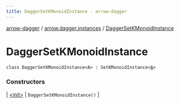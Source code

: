 ```yaml
---
title: DaggerSetKMonoidInstance - arrow-dagger
---
```


[arrow-dagger](../../index.html) / [arrow.dagger.instances](../index.html) / [DaggerSetKMonoidInstance](./index.html)

# DaggerSetKMonoidInstance

`class DaggerSetKMonoidInstance<A> : SetKMonoidInstance<`[`A`](index.html#A)`>`

### Constructors

| [&lt;init&gt;](-init-.html) | `DaggerSetKMonoidInstance()` |

